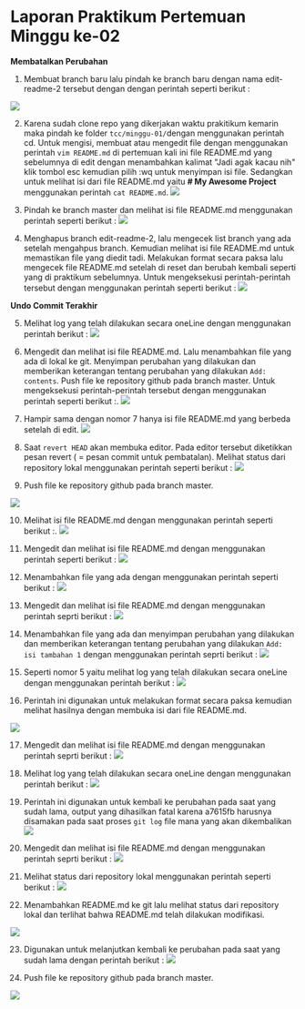 # Laporan Praktikum Pertemuan Minggu ke-02

**Membatalkan Perubahan**

1. Membuat branch baru lalu pindah ke branch baru dengan nama edit-readme-2 tersebut dengan dengan perintah seperti berikut :

![](tcc-2/2-1.png)

2. Karena sudah clone repo yang dikerjakan waktu prakitikum kemarin maka pindah ke folder `tcc/minggu-01/`dengan menggunakan perintah cd. Untuk mengisi, membuat atau mengedit file dengan menggunakan perintah `vim README.md` di pertemuan kali ini file README.md yang sebelumnya di edit dengan menambahkan kalimat "Jadi agak kacau nih" klik tombol esc kemudian pilih :wq untuk menyimpan isi file. Sedangkan untuk melihat isi dari file README.md yaitu **# My Awesome Project** menggunakan perintah `cat README.md`.
![](tcc-2/2-2.png)

3. Pindah ke branch master dan melihat isi file README.md menggunakan perintah seperti berikut :
![](tcc-2/2-3.png)

4. Menghapus branch edit-readme-2, lalu mengecek list branch yang ada setelah mengahpus branch. Kemudian melihat isi file README.md untuk memastikan file yang diedit tadi. Melakukan format secara paksa lalu mengecek file README.md setelah di reset dan berubah kembali seperti yang di praktikum sebelumnya. Untuk mengeksekusi perintah-perintah tersebut dengan menggunakan perintah seperti berikut :
![](tcc-2/2-4.png)

**Undo Commit Terakhir**

5. Melihat log yang telah dilakukan secara oneLine dengan menggunakan perintah berikut :
![](tcc-2/2-5.png)

6. Mengedit dan melihat isi file README.md. Lalu menambahkan file yang ada di lokal ke git. Menyimpan perubahan yang dilakukan dan memberikan keterangan tentang perubahan yang dilakukan `Add: contents`. Push file ke repository github pada branch master. Untuk mengeksekusi perintah-perintah tersebut dengan menggunakan perintah seperti berikut :.
![](tcc-2/2-6.png)

7. Hampir sama dengan nomor 7 hanya isi file README.md yang berbeda setelah di edit.
![](tcc-2/2-7.png)

8. Saat `revert HEAD` akan membuka editor. Pada editor tersebut diketikkan pesan revert ( = pesan commit untuk pembatalan). Melihat status dari repository lokal menggunakan perintah seperti berikut :
![](tcc-2/2-8.png)

9. Push file ke repository github pada branch master.

![](tcc-2/2-9.png)

10. Melihat isi file README.md dengan menggunakan perintah seperti berikut :.
![](tcc-2/2-10.png)

11. Mengedit dan melihat isi file README.md dengan menggunakan perintah seperti berikut :
![](tcc-2/2-11.png)

12. Menambahkan file yang ada dengan menggunakan perintah seperti berikut :
![](tcc-2/2-12.png)

13. Mengedit dan melihat isi file README.md dengan menggunakan perintah seprti berikut :
![](tcc-2/2-13.png)

14. Menambahkan file yang ada dan menyimpan perubahan yang dilakukan dan memberikan keterangan tentang perubahan yang dilakukan `Add: isi tambahan 1` dengan menggunakan perintah seprti berikut :
![](tcc-2/2-14.png)

15. Seperti nomor 5 yaitu melihat log yang telah dilakukan secara oneLine dengan menggunakan perintah berikut :
![](tcc-2/2-15.png)

16. Perintah ini digunakan untuk melakukan format secara paksa kemudian melihat hasilnya dengan membuka isi dari file README.md.

![](tcc-2/2-16.png)

17. Mengedit dan melihat isi file README.md dengan menggunakan perintah seprti berikut :
![](tcc-2/2-17.png)

18. Melihat log yang telah dilakukan secara oneLine dengan menggunakan perintah berikut :
![](tcc-2/2-18.png)

19. Perintah ini digunakan untuk kembali ke perubahan pada saat yang sudah lama, output yang dihasilkan fatal karena a7615fb harusnya disamakan pada saat proses `git log` file mana yang akan dikembalikan
![](tcc-2/2-19.png)

20. Mengedit dan melihat isi file README.md dengan menggunakan perintah seprti berikut :
![](tcc-2/2-20.png)

21. Melihat status dari repository lokal menggunakan perintah seperti berikut :
![](tcc-2/2-21.png)

22. Menambahkan README.md ke git lalu melihat status dari repository lokal dan terlihat bahwa README.md telah dilakukan modifikasi.

![](tcc-2/2-22.png)

23. Digunakan untuk melanjutkan kembali ke perubahan pada saat yang sudah lama dengan perintah berikut :
![](tcc-2/2-23.png)

24. Push file ke repository github pada branch master.

![](tcc-2/2-24.png)
